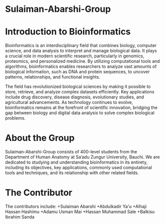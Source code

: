# Sulaiman-Abarshi-Group

# **Introduction to Bioinformatics**
Bioinformatics is an interdisciplinary field that combines biology, computer science, and data analysis to interpret and manage biological data. It plays a crucial role in modern scientific research, particularly in genomics, proteomics, and personalized medicine. By utilizing computational tools and algorithms, bioinformatics enables researchers to analyze vast amounts of biological information, such as DNA and protein sequences, to uncover patterns, relationships, and functional insights.

The field has revolutionized biological sciences by making it possible to store, retrieve, and analyze complex datasets efficiently. Key applications include drug discovery, disease diagnosis, evolutionary studies, and agricultural advancements. As technology continues to evolve, bioinformatics remains at the forefront of scientific innovation, bridging the gap between biology and digital data analysis to solve complex biological problems.
# **About the Group**
Sulaiman-Abarshi-Group consists of 400-level students from the Department of Human Anatomy at Sa’adu Zungur University, Bauchi. We are dedicated to studying and understanding bioinformatics in its entirety, including its objectives, key applications, commonly used computational tools and techniques, and its relationship with other related fields.
# **The Contributor**
The contributors include:
+Sulaiman Abarshi
+Abdulkadir Ya'u
+Alhaji Hassan Hashimu
+Adamu Usman Mai
+Hassan Muhammad Sale
+Balkisu Ibrahim Sanda


